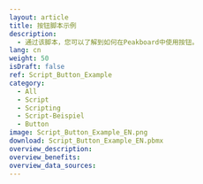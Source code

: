 ```yaml
---
layout: article
title: 按钮脚本示例
description: 
  - 通过该脚本，您可以了解到如何在Peakboard中使用按钮。
lang: cn
weight: 50
isDraft: false
ref: Script_Button_Example
category:
  - All
  - Script
  - Scripting
  - Script-Beispiel
  - Button
image: Script_Button_Example_EN.png
download: Script_Button_Example_EN.pbmx
overview_description:
overview_benefits:
overview_data_sources:
---
```

